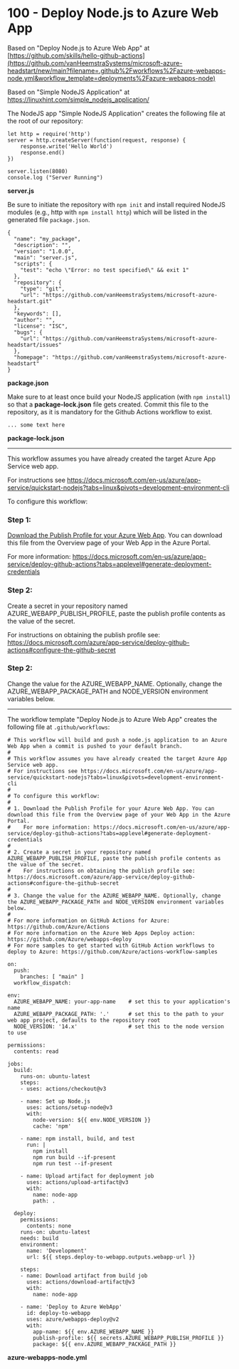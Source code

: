 # 100 - Deploy Node.js to Azure Web App

Based on "Deploy Node.js to Azure Web App" at [https://github.com/skills/hello-github-actions](https://github.com/vanHeemstraSystems/microsoft-azure-headstart/new/main?filename=.github%2Fworkflows%2Fazure-webapps-node.yml&workflow_template=deployments%2Fazure-webapps-node)

Based on "Simple NodeJS Application" at https://linuxhint.com/simple_nodejs_application/

The NodeJS app "Simple NodeJS Application" creates the following file at the root of our repository:

```
let http = require('http')
server = http.createServer(function(request, response) {
    response.write('Hello World')
    response.end()
})

server.listen(8080)
console.log ("Server Running")
```
**server.js**

Be sure to initiate the repository with ```npm init``` and install required NodeJS modules (e.g., http with ```npm install http```) which will be listed in the generated file ```package.json```.

```
{
  "name": "my_package",
  "description": "",
  "version": "1.0.0",
  "main": "server.js",
  "scripts": {
    "test": "echo \"Error: no test specified\" && exit 1"
  },
  "repository": {
    "type": "git",
    "url": "https://github.com/vanHeemstraSystems/microsoft-azure-headstart.git"
  },
  "keywords": [],
  "author": "",
  "license": "ISC",
  "bugs": {
    "url": "https://github.com/vanHeemstraSystems/microsoft-azure-headstart/issues"
  },
  "homepage": "https://github.com/vanHeemstraSystems/microsoft-azure-headstart"
}
```
**package.json**

Make sure to at least once build your NodeJS application (with ```npm install```) so that a **package-lock.json** file gets created. Commit this file to the repository, as it is mandatory for the Github Actions workflow to exist.

```
... some text here

```
**package-lock.json**

___

This workflow assumes you have already created the target Azure App Service web app.

For instructions see https://docs.microsoft.com/en-us/azure/app-service/quickstart-nodejs?tabs=linux&pivots=development-environment-cli

To configure this workflow:

### Step 1:

[Download the Publish Profile for your Azure Web App](https://learn.microsoft.com/en-us/visualstudio/azure/how-to-get-publish-profile-from-azure-app-service?view=vs-2022). You can download this file from the Overview page of your Web App in the Azure Portal.

For more information: https://docs.microsoft.com/en-us/azure/app-service/deploy-github-actions?tabs=applevel#generate-deployment-credentials

### Step 2:

Create a secret in your repository named AZURE_WEBAPP_PUBLISH_PROFILE, paste the publish profile contents as the value of the secret.

For instructions on obtaining the publish profile see: https://docs.microsoft.com/azure/app-service/deploy-github-actions#configure-the-github-secret

### Step 2:

Change the value for the AZURE_WEBAPP_NAME. Optionally, change the AZURE_WEBAPP_PACKAGE_PATH and NODE_VERSION environment variables below.
___

The workflow template "Deploy Node.js to Azure Web App" creates the following file at ```.github/workflows```:

```
# This workflow will build and push a node.js application to an Azure Web App when a commit is pushed to your default branch.
#
# This workflow assumes you have already created the target Azure App Service web app.
# For instructions see https://docs.microsoft.com/en-us/azure/app-service/quickstart-nodejs?tabs=linux&pivots=development-environment-cli
#
# To configure this workflow:
#
# 1. Download the Publish Profile for your Azure Web App. You can download this file from the Overview page of your Web App in the Azure Portal.
#    For more information: https://docs.microsoft.com/en-us/azure/app-service/deploy-github-actions?tabs=applevel#generate-deployment-credentials
#
# 2. Create a secret in your repository named AZURE_WEBAPP_PUBLISH_PROFILE, paste the publish profile contents as the value of the secret.
#    For instructions on obtaining the publish profile see: https://docs.microsoft.com/azure/app-service/deploy-github-actions#configure-the-github-secret
#
# 3. Change the value for the AZURE_WEBAPP_NAME. Optionally, change the AZURE_WEBAPP_PACKAGE_PATH and NODE_VERSION environment variables below.
#
# For more information on GitHub Actions for Azure: https://github.com/Azure/Actions
# For more information on the Azure Web Apps Deploy action: https://github.com/Azure/webapps-deploy
# For more samples to get started with GitHub Action workflows to deploy to Azure: https://github.com/Azure/actions-workflow-samples

on:
  push:
    branches: [ "main" ]
  workflow_dispatch:

env:
  AZURE_WEBAPP_NAME: your-app-name    # set this to your application's name
  AZURE_WEBAPP_PACKAGE_PATH: '.'      # set this to the path to your web app project, defaults to the repository root
  NODE_VERSION: '14.x'                # set this to the node version to use

permissions:
  contents: read

jobs:
  build:
    runs-on: ubuntu-latest
    steps:
    - uses: actions/checkout@v3

    - name: Set up Node.js
      uses: actions/setup-node@v3
      with:
        node-version: ${{ env.NODE_VERSION }}
        cache: 'npm'

    - name: npm install, build, and test
      run: |
        npm install
        npm run build --if-present
        npm run test --if-present

    - name: Upload artifact for deployment job
      uses: actions/upload-artifact@v3
      with:
        name: node-app
        path: .

  deploy:
    permissions:
      contents: none
    runs-on: ubuntu-latest
    needs: build
    environment:
      name: 'Development'
      url: ${{ steps.deploy-to-webapp.outputs.webapp-url }}

    steps:
    - name: Download artifact from build job
      uses: actions/download-artifact@v3
      with:
        name: node-app

    - name: 'Deploy to Azure WebApp'
      id: deploy-to-webapp
      uses: azure/webapps-deploy@v2
      with:
        app-name: ${{ env.AZURE_WEBAPP_NAME }}
        publish-profile: ${{ secrets.AZURE_WEBAPP_PUBLISH_PROFILE }}
        package: ${{ env.AZURE_WEBAPP_PACKAGE_PATH }}

```
**azure-webapps-node.yml**
